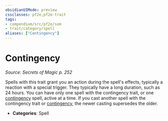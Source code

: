 ```yaml
---
obsidianUIMode: preview
cssclasses: pf2e,pf2e-trait
tags:
- compendium/src/pf2e/som
- trait/category/spell
aliases: ["Contingency"]
---
```

# Contingency  
*Source: Secrets of Magic p. 252*  

Spells with this trait grant you an action during the spell's effects, typically a reaction with a special trigger. They typically have a long duration, such as 24 hours. You can have only one spell with the contingency trait, or one [contingency](compendium/spells/contingency.md) spell, active at a time. If you cast another spell with the contingency trait or [contingency](compendium/spells/contingency.md), the newer casting supersedes the older.

- **Categories**: Spell
